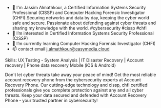 - 👋 I'm Jassim Almathkour, a Certified Information Systems Security Professional (CISSP) and Computer Hacking Forensic Investigator (CHFI).Securing networks and data by day, keeping the cyber world safe and secure. Passionate about defending against cyber threats and sharing my knowledge with the world. #cybersecurity #cissp #chfi
- 👀 I’m interested in Certified Information Systems Security Professional (CISSP) 
- 🌱 I’m currently learning Computer Hacking Forensic Investigator (CHFI)
- 📫 contact email j.almathkour@easymedia.cloud

Skills: UX Testing - System Analysis | IT Disaster Recovery | Account recovery | Phone data recovery Mobile (iOS & Android)

Don't let cyber threats take away your peace of mind! Get the most reliable account recovery phone from the cybersecurity experts at Account Recovery Phone. Our cutting-edge technology and cissp, chfi certified professionals give you complete protection against any and all cyber threats. Keep your data secured and defended with Account Recovery Phone - your trusted partner in cybersecurity!
<!---
jassimalmathkour/jassimalmathkour is a ✨ special ✨ repository because its `README.md` (this file) appears on your GitHub profile.
You can click the Preview link to take a look at your changes.
--->
